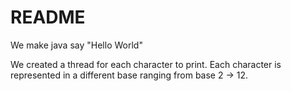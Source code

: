 # README
We make java say "Hello World"

We created a thread for each character to print. Each character is represented in a different base ranging from base 2 -> 12.

